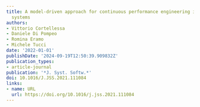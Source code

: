 ```yaml
---
title: A model-driven approach for continuous performance engineering in microservice-based
  systems
authors:
- Vittorio Cortellessa
- Daniele Di Pompeo
- Romina Eramo
- Michele Tucci
date: '2022-01-01'
publishDate: '2024-09-19T12:50:39.909832Z'
publication_types:
- article-journal
publication: '*J. Syst. Softw.*'
doi: 10.1016/J.JSS.2021.111084
links:
- name: URL
  url: https://doi.org/10.1016/j.jss.2021.111084
---
```

